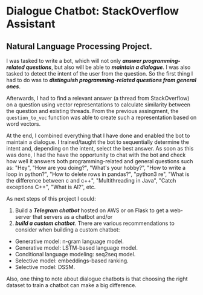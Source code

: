 # Dialogue Chatbot: StackOverflow Assistant
## Natural Language Processing Project. 

I was tasked to write a bot, which will not only **_answer programming-related questions_**, but also will be able to **_maintain a dialogue_**. I was also tasked to detect the intent of the user from the question. So the first thing I had to do was to **_distinguish programming-related questions from general ones_**. 

Afterwards, I had to find a relevant answer (a thread from StackOverflow) on a question using vector representations to calculate similarity between the question and existing threads. From the previous assingment, the `question_to_vec` function was able to create such a representation based on word vectors.  

At the end, I combined everything that I have done and enabled the bot to maintain a dialogue. I trained/taught the bot to sequentially determine the intent and, depending on the intent, select the best answer. As soon as this was done, I had the have the opportunity to chat with the bot and check how well it answers both programming-related and general questions such as: "Hey", "How are you doing?", "What's your hobby?", "How to write a loop in python?", "How to delete rows in pandas?", "python3 re", "What is the difference between c and c++", "Multithreading in Java", "Catch exceptions C++", "What is AI?", etc.

As next steps of this project I could:

1. Build a **_Telegram chatbot_** hosted on AWS or on Flask to get a web-server that servers as a chatbot
and/or
2. **_build a custom chatbot_**. There are various recommendations to consider when building a custom chatbot:
  - Generative model: n-gram language model.
  - Generative model: LSTM-based language model.
  - Conditional language modeling: seq2seq model.
  - Selective model: embeddings-based ranking.
  - Selective model: DSSM.

Also, one thing to note about dialogue chatbots is that choosing the right dataset to train a chatbot can make a big difference.

